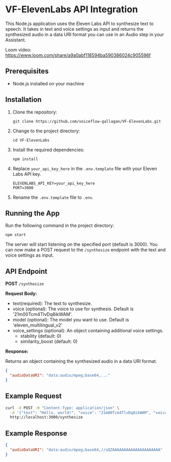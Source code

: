 # VF-ElevenLabs API Integration

This Node.js application uses the Eleven Labs API to synthesize text to speech. It takes in text and voice settings as input and returns the synthesized audio in a data URI format you can use in an Audio step in your Assistant.

Loom video: https://www.loom.com/share/a9a0abf118594ba590386024c905596f

## Prerequisites

- Node.js installed on your machine

## Installation

1. Clone the repository:

   ```
   git clone https://github.com/voiceflow-gallagan/VF-ElevenLabs.git
   ```

2. Change to the project directory:

   ```
   cd VF-ElevenLabs
   ```

3. Install the required dependencies:

   ```
   npm install
   ```

4. Replace `your_api_key_here` in the `.env.template` file with your Eleven Labs API key.

   ```
   ELEVENLABS_API_KEY=your_api_key_here
   PORT=3000
   ```

5. Rename the `.env.template` file to `.env`.


## Running the App

Run the following command in the project directory:

```
npm start
```

The server will start listening on the specified port (default is 3000). You can now make a POST request to the `/synthesize` endpoint with the text and voice settings as input.

## API Endpoint

**POST** `/synthesize`

**Request Body:**

- text(required): The text to synthesize.
- voice (optional): The voice to use for synthesis. Default is '21m00Tcm4TlvDq8ikWAM'.
- model (optional): The model you want to use. Default is 'eleven_multilingual_v2'
- voice_settings (optional): An object containing additional voice settings.
  - stability (default: 0)
  - similarity_boost (default: 0)

**Response:**

Returns an object containing the synthesized audio in a data URI format.

```json
{
  "audioDataURI": "data:audio/mpeg;base64,..."
}
```

## Example Request

```bash
curl -X POST -H "Content-Type: application/json" \
  -d '{"text": "Hello, world!", "voice": "21m00Tcm4TlvDq8ikWAM", "voice_settings": {"stability": 0, "similarity_boost": 0}}' \
  http://localhost:3000/synthesize
```

## Example Response

```json
{
  "audioDataURI": "data:audio/mpeg;base64,//uQZAAAAAAAAAAAAAAAAAAAAA"
}
```
